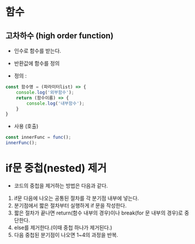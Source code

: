 # 함수

## 고차하수 (high order function)
- 인수로 함수를 받는다.
- 반환값에 함수를 정의

- 정의 :
```js
const 함수명 = (파라미터list) => {
    console.log('외부함수');
    return (함수이름) => {
        console.log('내부함수');
    }
}
```
- 사용 (호출)
```js
const innerFunc = func();
innerFunc();
```

# if문 중첩(nested) 제거
- 코드의 중첩을 제거하는 방법은 다음과 같다.
1. if문 다음에 나오는 공통된 절차를 각 분기점 내부에 넣는다.
2. 분기점에서 짧은 절차부터 실행하게 if 문을 작성한다.
3. 짧은 절차가 끝나면 return(함수 내부의 경우)이나 break(for 문 내부의 경우)로 중단한다.
4. else를 제거한다.(이때 중첩 하나가 제거된다.)
5. 다음 중첩된 분기점이 나오면 1~4의 과정을 반복.   